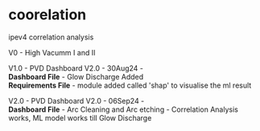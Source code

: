 # coorelation
ipev4 correlation analysis

V0 - High Vacumm I and II

V1.0 - PVD Dashboard V2.0 - 30Aug24 - <br> 
**Dashboard File** - Glow Discharge Added <br>
**Requirements File** - module added called 'shap' to visualise the ml result 
        
V2.0 - PVD Dashboard V2.0 - 06Sep24 - <br> 
**Dashboard File** - Arc Cleaning and Arc etching - Correlation Analysis works, ML model works till Glow Discharge  <br>
